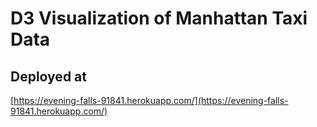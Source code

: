 # D3 Visualization of Manhattan Taxi Data

## Deployed at

[https://evening-falls-91841.herokuapp.com/](https://evening-falls-91841.herokuapp.com/)
